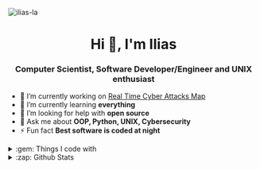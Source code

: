 <p align="left">
    <img alt="ilias-la" src="https://komarev.com/ghpvc/?username=ilias-la&label=Profile+Views&color=red"/> 
</p>

<h1 align="center">Hi 👋, I'm Ilias</h1>
<h3 align="center">Computer Scientist, Software Developer/Engineer and UNIX enthusiast</h3>

- 🔭 I’m currently working on [Real Time Cyber Attacks Map](https://dev01-vm.csd.uoc.gr/)
- 🌱 I’m currently learning **everything**
- 🤝 I’m looking for help with **open source**
- 💬 Ask me about **OOP, Python, UNIX, Cybersecurity**
- ⚡ Fun fact **Best software is coded at night**

<details>
    <summary>:gem: Things I code with</summary>
    
<h4> Programming Languages </h4>
<p align="left">
  <img alt="Python" src="https://img.shields.io/badge/Python-45b8d8?style=flat-square&logo=Python&color=3776AB&logoColor=white"/>
  <img alt="C" src="https://img.shields.io/badge/-45b8d8?style=flat-square&logo=C&color=A8B9CC&logoColor=white"/>
  <img alt="C++" src="https://img.shields.io/badge/C++-45b8d8?style=flat-square&logo=C++&color=00599C&logoColor=white"/>
  <img alt="JAVA" src="https://img.shields.io/badge/Java-45b8d8?style=flat-square&logo=JAVA&color=007396&logoColor=white"/>
  <img alt="JavaScript" src="https://img.shields.io/badge/JavaScript-45b8d8?style=flat-square&logo=JavaScript&color=F7DF1E&logoColor=white"/>
  <img alt="TypeScript" src="https://img.shields.io/badge/Typescript-45b8d8?style=flat-square&logo=TypeScript&color=007ACC&logoColor=white"/>
</p>

<h4> Frontend Development </h4>
<p align="left">
  <img alt="HTML5" src="https://img.shields.io/badge/HTML5-45b8d8?style=flat-square&logo=HTML5&color=E34F26&logoColor=white"/>
  <img alt="CSS3" src="https://img.shields.io/badge/CSS3-45b8d8?style=flat-square&logo=CSS3&color=1572B6&logoColor=white"/>
  <img alt="Sass" src="https://img.shields.io/badge/Sass-45b8d8?style=flat-square&logo=Sass&color=CC6699&logoColor=white"/>
  <img alt="Bootstrap" src="https://img.shields.io/badge/Bootstrap-45b8d8?style=flat-square&logo=Bootstrap&color=563D7C&logoColor=white"/>
  <img alt="Webpack" src="https://img.shields.io/badge/Webpack-45b8d8?style=flat-square&logo=Webpack&color=8DD6F9&logoColor=white"/>
  <img alt="Babel" src="https://img.shields.io/badge/Babel-45b8d8?style=flat-square&logo=Babel&color=F9DC3E&logoColor=white"/>
  <img alt="Gulp" src="https://img.shields.io/badge/Gulp-45b8d8?style=flat-square&logo=Gulp&color=CF4647&logoColor=white"/>
</p>

<h4> Backend Development </h4>
<p align="left">
  <img alt="Node.js" src="https://img.shields.io/badge/Node.js-45b8d8?style=flat-square&logo=Node.js&color=339933&logoColor=white"/>
  <img alt="NGINX" src="https://img.shields.io/badge/NGINX-45b8d8?style=flat-square&logo=NGINX&color=269539&logoColor=white"/>
</p>

<h4> Database </h4>
<p align="left">
  <img alt="Redis" src="https://img.shields.io/badge/Redis-45b8d8?style=flat-square&logo=redis&color=DC382D&logoColor=white"/>
  <img alt="MongoDB" src="https://img.shields.io/badge/MongoDB-45b8d8?style=flat-square&logo=MongoDB&color=47A248&logoColor=white"/>
  <img alt="MariaDB" src="https://img.shields.io/badge/MariaDB-45b8d8?style=flat-square&logo=MariaDB&color=003545&logoColor=white"/>
  <img alt="PostgreSQL" src="https://img.shields.io/badge/PostgreSQL-45b8d8?style=flat-square&logo=PostgreSQL&color=336791&logoColor=white"/>
</p>

<h4> Data Visualization </h4>
<p align="left">
  <img alt="D3js" src="https://img.shields.io/badge/D3.js-45b8d8?style=flat-square&logo=D3.js&color=F9A03C&logoColor=white"/>
  <img src="https://www.chartjs.org/media/logo-title.svg" alt="chartjs" width="40" height="40"/>
</p>

<h4> Devops </h4>
<p align="left">
  <img alt="Docker" src="https://img.shields.io/badge/Docker-45b8d8?style=flat-square&logo=Docker&color=2496ED&logoColor=white"/>
  <img alt="Kubernetes" src="https://img.shields.io/badge/Kubernetes-45b8d8?style=flat-square&logo=Kubernetes&color=326CE5&logoColor=white"/>
  <img alt="AmazonAWS" src="https://img.shields.io/badge/Amazon AWS-45b8d8?style=flat-square&logo=Amazon+AWS&color=232F3E&logoColor=white"/>
</p>

<h4> Frameworks </h4>
<p align="left">
  <img alt="Electron" src="https://img.shields.io/badge/Electron-45b8d8?style=flat-square&logo=Electron&color=47848F&logoColor=white"/>
</p>

<h4> Other </h4>
<p align="left">
  <img alt="Linux" src="https://img.shields.io/badge/Linux-45b8d8?style=flat-square&logo=Linux&color=FCC624&logoColor=white"/>
  <img alt="Git" src="https://img.shields.io/badge/Git-45b8d8?style=flat-square&logo=Git&color=F05032&logoColor=white"/>
  <img alt="Bash" src="https://img.shields.io/badge/Bash-45b8d8?style=flat-square&logo=GNU+bash&color=4EAA25&logoColor=white"/>
</p>

</details>


<details>
  <summary>:zap: Github Stats</summary>

<img align="left" src="https://github-readme-stats.vercel.app/api?username=ilias-la&show_icons=true&count_private=true&theme=dark&include_all_commits=true&hide_border=true" alt="ilias-la" />
</details>

